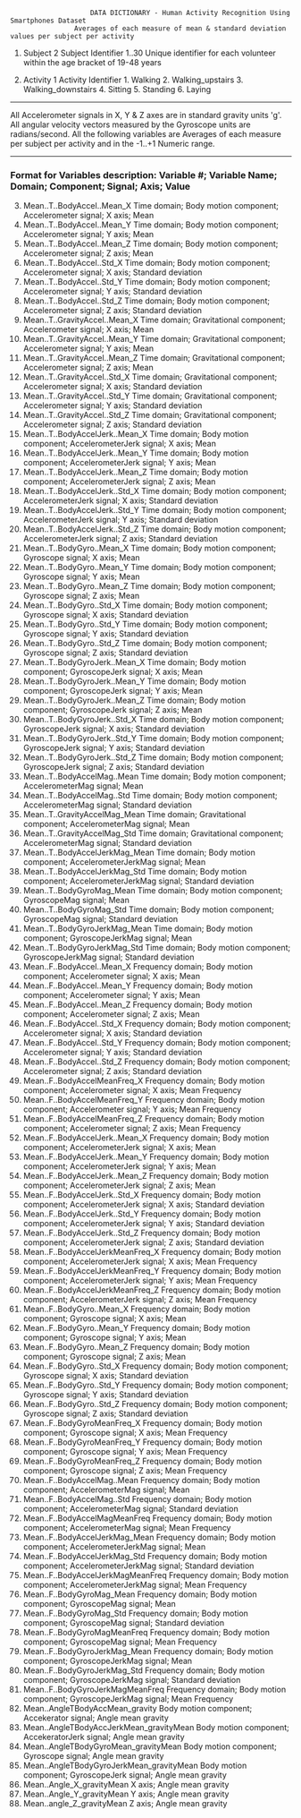 						DATA DICTIONARY - Human Activity Recognition Using Smartphones Dataset
					Averages of each measure of mean & standard deviation values per subject per activity





1.  Subject		2
	  Subject Identifier
		1..30  Unique identifier for each volunteer within the age bracket of 19-48 years

2.  Activity	1
	  Activity Identifier
		1. Walking
		2. Walking_upstairs
		3. Walking_downstairs
		4. Sitting
		5. Standing
		6. Laying


********************************************************************************************************************************************
All Accelerometer signals in X, Y & Z axes are in standard gravity units 'g'.
All angular velocity vectors measured by the Gyroscope units are radians/second.
All the following variables are Averages of each measure per subject per activity and in the -1..+1  Numeric  range.

********************************************************************************************************************************************

### Format for Variables description: Variable #; 	Variable Name; 	Domain;	Component;	Signal;	 Axis;  Value   

3.  Mean..T..BodyAccel..Mean_X		Time domain;  	   Body motion component;   Accelerometer signal;     	X axis;   Mean 
4.  Mean..T..BodyAccel..Mean_Y		Time domain;  	   Body motion component;   Accelerometer signal;     	Y axis;   Mean 
5.  Mean..T..BodyAccel..Mean_Z		Time domain;  	   Body motion component;   Accelerometer signal;     	Z axis;   Mean 
6.  Mean..T..BodyAccel..Std_X		Time domain;  	   Body motion component;   Accelerometer signal;     	X axis;   Standard deviation 
7.  Mean..T..BodyAccel..Std_Y		Time domain;  	   Body motion component;   Accelerometer signal;     	Y axis;   Standard deviation 
8.  Mean..T..BodyAccel..Std_Z		Time domain;  	   Body motion component;   Accelerometer signal;    	Z axis;   Standard deviation 
9.  Mean..T..GravityAccel..Mean_X	Time domain;  	   Gravitational component; Accelerometer signal;     	X axis;   Mean 
10. Mean..T..GravityAccel..Mean_Y	Time domain;  	   Gravitational component; Accelerometer signal;     	Y axis;   Mean 
11. Mean..T..GravityAccel..Mean_Z	Time domain;  	   Gravitational component; Accelerometer signal;     	Z axis;   Mean 
12. Mean..T..GravityAccel..Std_X	Time domain;  	   Gravitational component; Accelerometer signal;     	X axis;   Standard deviation 
13. Mean..T..GravityAccel..Std_Y	Time domain;  	   Gravitational component; Accelerometer signal;     	Y axis;   Standard deviation 
14. Mean..T..GravityAccel..Std_Z	Time domain;  	   Gravitational component; Accelerometer signal;     	Z axis;   Standard deviation 
15. Mean..T..BodyAccelJerk..Mean_X	Time domain;  	   Body motion component;   AccelerometerJerk signal; 	X axis;   Mean 
16. Mean..T..BodyAccelJerk..Mean_Y	Time domain;  	   Body motion component;   AccelerometerJerk signal; 	Y axis;   Mean 
17. Mean..T..BodyAccelJerk..Mean_Z	Time domain;  	   Body motion component;   AccelerometerJerk signal; 	Z axis;   Mean 
18. Mean..T..BodyAccelJerk..Std_X	Time domain;  	   Body motion component;   AccelerometerJerk signal; 	X axis;   Standard deviation 
19. Mean..T..BodyAccelJerk..Std_Y	Time domain;  	   Body motion component;   AccelerometerJerk signal; 	Y axis;   Standard deviation 
20. Mean..T..BodyAccelJerk..Std_Z	Time domain;  	   Body motion component;   AccelerometerJerk signal; 	Z axis;   Standard deviation 
21. Mean..T..BodyGyro..Mean_X		Time domain;  	   Body motion component;   Gyroscope signal;       	X axis;   Mean 
22. Mean..T..BodyGyro..Mean_Y		Time domain;  	   Body motion component;   Gyroscope signal;       	Y axis;   Mean 
23. Mean..T..BodyGyro..Mean_Z	        Time domain;  	   Body motion component;   Gyroscope signal;       	Z axis;   Mean 
24. Mean..T..BodyGyro..Std_X		Time domain;  	   Body motion component;   Gyroscope signal;       	X axis;   Standard deviation 
25. Mean..T..BodyGyro..Std_Y		Time domain;  	   Body motion component;   Gyroscope signal;       	Y axis;   Standard deviation 
26. Mean..T..BodyGyro..Std_Z		Time domain;  	   Body motion component;   Gyroscope signal;           Z axis;   Standard deviation 
27. Mean..T..BodyGyroJerk..Mean_X	Time domain;  	   Body motion component;   GyroscopeJerk signal;       X axis;   Mean 
28. Mean..T..BodyGyroJerk..Mean_Y	Time domain;  	   Body motion component;   GyroscopeJerk signal;   	Y axis;   Mean 
29. Mean..T..BodyGyroJerk..Mean_Z	Time domain;  	   Body motion component;   GyroscopeJerk signal;   	Z axis;   Mean 
30. Mean..T..BodyGyroJerk..Std_X	Time domain;  	   Body motion component;   GyroscopeJerk signal;   	X axis;   Standard deviation 
31. Mean..T..BodyGyroJerk..Std_Y	Time domain;  	   Body motion component;   GyroscopeJerk signal;       Y axis;   Standard deviation 
32. Mean..T..BodyGyroJerk..Std_Z	Time domain;  	   Body motion component;   GyroscopeJerk signal;   	Z axis;   Standard deviation 
33. Mean..T..BodyAccelMag..Mean		Time domain;  	   Body motion component;   AccelerometerMag signal; 	      	  Mean 
34. Mean..T..BodyAccelMag..Std		Time domain;  	   Body motion component;   AccelerometerMag signal; 	       	  Standard deviation 
35. Mean..T..GravityAccelMag_Mean	Time domain;  	   Gravitational component; AccelerometerMag signal;          	  Mean 
36. Mean..T..GravityAccelMag_Std	Time domain;  	   Gravitational component; AccelerometerMag signal;         	  Standard deviation 
37. Mean..T..BodyAccelJerkMag_Mean	Time domain;  	   Body motion component;   AccelerometerJerkMag signal;      	  Mean 
38. Mean..T..BodyAccelJerkMag_Std	Time domain;  	   Body motion component;   AccelerometerJerkMag signal;      	  Standard deviation 
39. Mean..T..BodyGyroMag_Mean		Time domain;       Body motion component;   GyroscopeMag signal;            	  Mean 
40. Mean..T..BodyGyroMag_Std		Time domain;  	   Body motion component;   GyroscopeMag signal;                  Standard deviation 
41. Mean..T..BodyGyroJerkMag_Mean	Time domain;  	   Body motion component;   GyroscopeJerkMag signal;              Mean 
42. Mean..T..BodyGyroJerkMag_Std	Time domain;       Body motion component;   GyroscopeJerkMag signal;   		  Standard deviation 
43. Mean..F..BodyAccel..Mean_X		Frequency domain;  Body motion component;   Accelerometer signal;         X axis;   Mean 
44. Mean..F..BodyAccel..Mean_Y		Frequency domain;  Body motion component;   Accelerometer signal;         Y axis;   Mean 
45. Mean..F..BodyAccel..Mean_Z		Frequency domain;  Body motion component;   Accelerometer signal;         Z axis;   Mean 
46. Mean..F..BodyAccel..Std_X		Frequency domain;  Body motion component;   Accelerometer signal;         X axis;   Standard deviation 
47. Mean..F..BodyAccel..Std_Y		Frequency domain;  Body motion component;   Accelerometer signal;         Y axis;   Standard deviation 
48. Mean..F..BodyAccel..Std_Z		Frequency domain;  Body motion component;   Accelerometer signal;         Z axis;   Standard deviation 
49. Mean..F..BodyAccelMeanFreq_X	Frequency domain;  Body motion component;   Accelerometer signal;         X axis;   Mean Frequency 
50. Mean..F..BodyAccelMeanFreq_Y	Frequency domain;  Body motion component;   Accelerometer signal;         Y axis;   Mean Frequency 
51. Mean..F..BodyAccelMeanFreq_Z	Frequency domain;  Body motion component;   Accelerometer signal;         Z axis;   Mean Frequency 
52. Mean..F..BodyAccelJerk..Mean_X	Frequency domain;  Body motion component;   AccelerometerJerk signal;     X axis;   Mean 
53. Mean..F..BodyAccelJerk..Mean_Y	Frequency domain;  Body motion component;   AccelerometerJerk signal;     Y axis;   Mean 
54. Mean..F..BodyAccelJerk..Mean_Z	Frequency domain;  Body motion component;   AccelerometerJerk signal;     Z axis;   Mean 
55. Mean..F..BodyAccelJerk..Std_X	Frequency domain;  Body motion component;   AccelerometerJerk signal;     X axis;   Standard deviation 
56. Mean..F..BodyAccelJerk..Std_Y	Frequency domain;  Body motion component;   AccelerometerJerk signal;     Y axis;   Standard deviation 
57. Mean..F..BodyAccelJerk..Std_Z	Frequency domain;  Body motion component;   AccelerometerJerk signal;     Z axis;   Standard deviation 
58. Mean..F..BodyAccelJerkMeanFreq_X	Frequency domain;  Body motion component;   AccelerometerJerk signal;     X axis;   Mean Frequency 
59. Mean..F..BodyAccelJerkMeanFreq_Y	Frequency domain;  Body motion component;   AccelerometerJerk signal;     Y axis;   Mean Frequency 
60. Mean..F..BodyAccelJerkMeanFreq_Z	Frequency domain;  Body motion component;   AccelerometerJerk signal;     Z axis;   Mean Frequency 
61. Mean..F..BodyGyro..Mean_X		Frequency domain;  Body motion component;   Gyroscope signal;     	X axis;   Mean 
62. Mean..F..BodyGyro..Mean_Y		Frequency domain;  Body motion component;   Gyroscope signal;     	Y axis;   Mean 
63. Mean..F..BodyGyro..Mean_Z		Frequency domain;  Body motion component;   Gyroscope signal;     	Z axis;   Mean 
64. Mean..F..BodyGyro..Std_X		Frequency domain;  Body motion component;   Gyroscope signal;     	X axis;   Standard deviation 
65. Mean..F..BodyGyro..Std_Y		Frequency domain;  Body motion component;   Gyroscope signal;     	Y axis;   Standard deviation 
66. Mean..F..BodyGyro..Std_Z		Frequency domain;  Body motion component;   Gyroscope signal;     	Z axis;   Standard deviation 
67. Mean..F..BodyGyroMeanFreq_X		Frequency domain;  Body motion component;   Gyroscope signal;     	X axis;   Mean Frequency 
68. Mean..F..BodyGyroMeanFreq_Y		Frequency domain;  Body motion component;   Gyroscope signal;     	Y axis;   Mean Frequency 
69. Mean..F..BodyGyroMeanFreq_Z		Frequency domain;  Body motion component;   Gyroscope signal;     	Z axis;   Mean Frequency 
70. Mean..F..BodyAccelMag..Mean		Frequency domain;  Body motion component;   AccelerometerMag signal;     		  Mean  
71. Mean..F..BodyAccelMag..Std		Frequency domain;  Body motion component;   AccelerometerMag signal;     		  Standard deviation  
72. Mean..F..BodyAccelMagMeanFreq	Frequency domain;  Body motion component;   AccelerometerMag signal;     		  Mean Frequency 	
73. Mean..F..BodyAccelJerkMag_Mean	Frequency domain;  Body motion component;   AccelerometerJerkMag signal;     	  Mean  
74. Mean..F..BodyAccelJerkMag_Std	Frequency domain;  Body motion component;   AccelerometerJerkMag signal;     	  Standard deviation  
75. Mean..F..BodyAccelJerkMagMeanFreq	Frequency domain;  Body motion component;   AccelerometerJerkMag signal;     	  Mean Frequency  
76. Mean..F..BodyGyroMag_Mean		Frequency domain;  Body motion component;   GyroscopeMag signal;     		  Mean  
77. Mean..F..BodyGyroMag_Std		Frequency domain;  Body motion component;   GyroscopeMag signal;     		  Standard deviation  
78. Mean..F..BodyGyroMagMeanFreq	Frequency domain;  Body motion component;   GyroscopeMag signal;     		  Mean Frequency 
79. Mean..F..BodyGyroJerkMag_Mean	Frequency domain;  Body motion component;   GyroscopeJerkMag signal;     	  Mean  
80. Mean..F..BodyGyroJerkMag_Std	Frequency domain;  Body motion component;   GyroscopeJerkMag signal;     	  Standard deviation  
81. Mean..F..BodyGyroJerkMagMeanFreq	Frequency domain;  Body motion component;   GyroscopeJerkMag signal;     	  Mean Frequency  
82. Mean..AngleTBodyAccMean_gravity			   Body motion component;   Accekerator signal;			  Angle mean gravity 
83. Mean..AngleTBodyAccJerkMean_gravityMean		   Body motion component;   AccekeratorJerk signal;		  Angle mean gravity 
84. Mean..AngleTBodyGyroMean_gravityMean		   Body motion component;   Gyroscope signal;			  Angle mean gravity 
85. Mean..AngleTBodyGyroJerkMean_gravityMean		   Body motion component;   GyroscopeJerk signal;		  Angle mean gravity 
86. Mean..Angle_X_gravityMean											X axis;   Angle mean gravity 
87. Mean..Angle_Y_gravityMean											Y axis;   Angle mean gravity  
88. Mean..angle_Z_gravityMean											Z axis;   Angle mean gravity 

		
		
		
		
		
		
		
 
